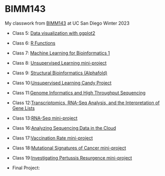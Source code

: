 # BIMM143

My classwork from [BIMM143](https://bioboot.github.io/bimm143_W23/) at UC San Diego Winter 2023

- Class 5: [Data visualization with ggplot2](https://github.com/AWildSphinx/bimm143_github/blob/main/Class05/Class05.md)

- Class 6: [R Functions](https://github.com/AWildSphinx/bimm143_github/blob/main/Class%2006/Class%2006.md)

- Class 7: [Machine Learning for Bioinformatics 1](https://github.com/AWildSphinx/bimm143_github/blob/main/Class07/Class07.md)

- Class 8: [Unsupervised Learning mini-project](https://github.com/AWildSphinx/bimm143_github/blob/main/Class08_Mini_Project/Class08_Mini_project.md)

- Class 9: [Structural Bioinformatics (Alphafold)](https://github.com/AWildSphinx/bimm143_github/blob/main/Class09/class09.md)

- Class 10:[Unsupervised Learning Candy Project](https://github.com/AWildSphinx/bimm143_github/blob/main/Class10/class10.md)

- Class 11:[Genome Informatics and High Throughput Sequencing](https://github.com/AWildSphinx/bimm143_github/blob/main/Class11/Class11.md)

- Class 12:[Transcriptomics, RNA-Seq Analysis, and the Interpretation of Gene Lists](https://github.com/AWildSphinx/bimm143_github/blob/main/Class12/Class12.md)

- Class 13:[RNA-Seq mini-project](https://github.com/AWildSphinx/bimm143_github/blob/main/Class13/Class13.md)

- Class 16:[Analyzing Sequencing Data in the Cloud](https://github.com/AWildSphinx/bimm143_github/blob/main/class16/Class16.md)

- Class 17:[Vaccination Rate mini-project](https://github.com/AWildSphinx/bimm143_github/blob/main/Class17/Class17.md)

- Class 18:[Mutational Signatures of Cancer mini-project](https://github.com/AWildSphinx/bimm143_github/blob/main/class18/class18.md)

- Class 19:[Investigating Pertussis Resurgence mini-project](https://github.com/AWildSphinx/bimm143_github/blob/main/class19/class19.md)

- Final Project:
